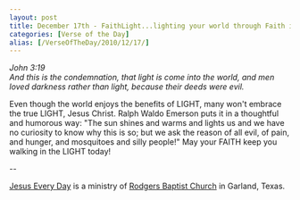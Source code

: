 ```yaml
---
layout: post
title: December 17th - FaithLight...lighting your world through Faith in
categories: [Verse of the Day]
alias: [/VerseOfTheDay/2010/12/17/]
---
```


_John 3:19  
And this is the condemnation, that light is come into the world, and
men loved darkness rather than light, because their deeds were evil._

Even though the world enjoys the benefits of LIGHT, many won't
embrace the true LIGHT, Jesus Christ. Ralph Waldo Emerson puts it in
a thoughtful and humorous way: "The sun shines and warms and lights
us and we have no curiosity to know why this is so; but we ask the
reason of all evil, of pain, and hunger, and mosquitoes and silly
people!" May your FAITH keep you walking in the LIGHT today!

 --

<a href=http://jesuseveryday.net>Jesus Every Day</a> is a ministry of <a href=http://rodgersbaptist.net>Rodgers Baptist Church</a> in Garland, Texas.
